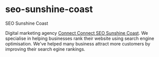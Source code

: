 # seo-sunshine-coast
SEO Sunshine Coast

Digital marketing agency <a href="https://www.codeconnect.com.au/seo/sunshine-coast/">Connect Connect SEO Sunshine Coast</a>.  We specialise in helping businesses rank their website using search engine optimisation.  We've helped many business attract more customers by improving their search egine rankings.
